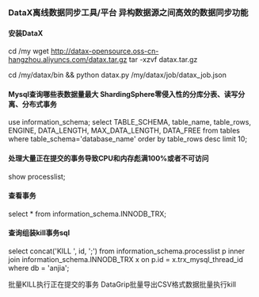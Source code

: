 ###  DataX离线数据同步工具/平台 异构数据源之间高效的数据同步功能

#### 安装DataX
cd /my
wget http://datax-opensource.oss-cn-hangzhou.aliyuncs.com/datax.tar.gz
tar -xzvf datax.tar.gz

cd  /my/datax/bin && python datax.py /my/datax/job/datax_job.json

#### Mysql查询哪些表数据量最大  ShardingSphere零侵入性的分库分表、读写分离、分布式事务
use information_schema;
select TABLE_SCHEMA, table_name, table_rows, ENGINE, DATA_LENGTH, MAX_DATA_LENGTH, DATA_FREE
from tables
where table_schema='database_name'
order by table_rows desc
limit 10;

#### 处理大量正在提交的事务导致CPU和内存彪满100%或者不可访问
show processlist;

#### 查看事务
select * from information_schema.INNODB_TRX;

#### 查询组装kill事务sql
select concat('KILL ', id, ';')
from information_schema.processlist p
inner join information_schema.INNODB_TRX x on p.id = x.trx_mysql_thread_id
where db = 'anjia';

批量KILL执行正在提交的事务
DataGrip批量导出CSV格式数据批量执行kill
